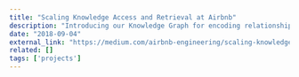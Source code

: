 ```yaml
---
title: "Scaling Knowledge Access and Retrieval at Airbnb"
description: "Introducing our Knowledge Graph for encoding relationships and surfacing relevant information"
date: "2018-09-04"
external_link: "https://medium.com/airbnb-engineering/scaling-knowledge-access-and-retrieval-at-airbnb-665b6ba21e95"
related: []
tags: ['projects']
---
```


